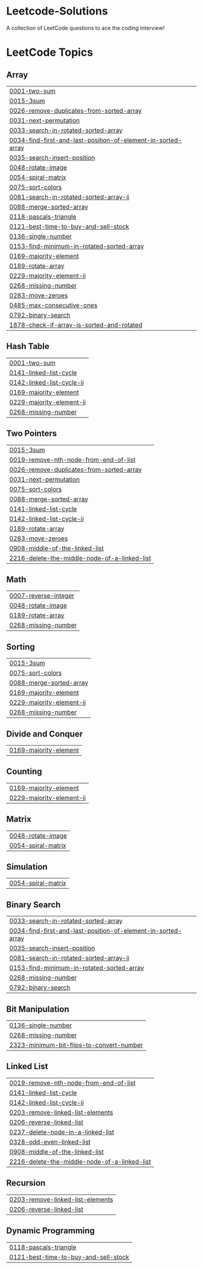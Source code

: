 # Leetcode-Solutions
A collection of LeetCode questions to ace the coding interview! 
<!---LeetCode Topics Start-->
# LeetCode Topics
## Array
|  |
| ------- |
| [0001-two-sum](https://github.com/shashankgoud18/Leetcode-Solutions/tree/master/0001-two-sum) |
| [0015-3sum](https://github.com/shashankgoud18/Leetcode-Solutions/tree/master/0015-3sum) |
| [0026-remove-duplicates-from-sorted-array](https://github.com/shashankgoud18/Leetcode-Solutions/tree/master/0026-remove-duplicates-from-sorted-array) |
| [0031-next-permutation](https://github.com/shashankgoud18/Leetcode-Solutions/tree/master/0031-next-permutation) |
| [0033-search-in-rotated-sorted-array](https://github.com/shashankgoud18/Leetcode-Solutions/tree/master/0033-search-in-rotated-sorted-array) |
| [0034-find-first-and-last-position-of-element-in-sorted-array](https://github.com/shashankgoud18/Leetcode-Solutions/tree/master/0034-find-first-and-last-position-of-element-in-sorted-array) |
| [0035-search-insert-position](https://github.com/shashankgoud18/Leetcode-Solutions/tree/master/0035-search-insert-position) |
| [0048-rotate-image](https://github.com/shashankgoud18/Leetcode-Solutions/tree/master/0048-rotate-image) |
| [0054-spiral-matrix](https://github.com/shashankgoud18/Leetcode-Solutions/tree/master/0054-spiral-matrix) |
| [0075-sort-colors](https://github.com/shashankgoud18/Leetcode-Solutions/tree/master/0075-sort-colors) |
| [0081-search-in-rotated-sorted-array-ii](https://github.com/shashankgoud18/Leetcode-Solutions/tree/master/0081-search-in-rotated-sorted-array-ii) |
| [0088-merge-sorted-array](https://github.com/shashankgoud18/Leetcode-Solutions/tree/master/0088-merge-sorted-array) |
| [0118-pascals-triangle](https://github.com/shashankgoud18/Leetcode-Solutions/tree/master/0118-pascals-triangle) |
| [0121-best-time-to-buy-and-sell-stock](https://github.com/shashankgoud18/Leetcode-Solutions/tree/master/0121-best-time-to-buy-and-sell-stock) |
| [0136-single-number](https://github.com/shashankgoud18/Leetcode-Solutions/tree/master/0136-single-number) |
| [0153-find-minimum-in-rotated-sorted-array](https://github.com/shashankgoud18/Leetcode-Solutions/tree/master/0153-find-minimum-in-rotated-sorted-array) |
| [0169-majority-element](https://github.com/shashankgoud18/Leetcode-Solutions/tree/master/0169-majority-element) |
| [0189-rotate-array](https://github.com/shashankgoud18/Leetcode-Solutions/tree/master/0189-rotate-array) |
| [0229-majority-element-ii](https://github.com/shashankgoud18/Leetcode-Solutions/tree/master/0229-majority-element-ii) |
| [0268-missing-number](https://github.com/shashankgoud18/Leetcode-Solutions/tree/master/0268-missing-number) |
| [0283-move-zeroes](https://github.com/shashankgoud18/Leetcode-Solutions/tree/master/0283-move-zeroes) |
| [0485-max-consecutive-ones](https://github.com/shashankgoud18/Leetcode-Solutions/tree/master/0485-max-consecutive-ones) |
| [0792-binary-search](https://github.com/shashankgoud18/Leetcode-Solutions/tree/master/0792-binary-search) |
| [1878-check-if-array-is-sorted-and-rotated](https://github.com/shashankgoud18/Leetcode-Solutions/tree/master/1878-check-if-array-is-sorted-and-rotated) |
## Hash Table
|  |
| ------- |
| [0001-two-sum](https://github.com/shashankgoud18/Leetcode-Solutions/tree/master/0001-two-sum) |
| [0141-linked-list-cycle](https://github.com/shashankgoud18/Leetcode-Solutions/tree/master/0141-linked-list-cycle) |
| [0142-linked-list-cycle-ii](https://github.com/shashankgoud18/Leetcode-Solutions/tree/master/0142-linked-list-cycle-ii) |
| [0169-majority-element](https://github.com/shashankgoud18/Leetcode-Solutions/tree/master/0169-majority-element) |
| [0229-majority-element-ii](https://github.com/shashankgoud18/Leetcode-Solutions/tree/master/0229-majority-element-ii) |
| [0268-missing-number](https://github.com/shashankgoud18/Leetcode-Solutions/tree/master/0268-missing-number) |
## Two Pointers
|  |
| ------- |
| [0015-3sum](https://github.com/shashankgoud18/Leetcode-Solutions/tree/master/0015-3sum) |
| [0019-remove-nth-node-from-end-of-list](https://github.com/shashankgoud18/Leetcode-Solutions/tree/master/0019-remove-nth-node-from-end-of-list) |
| [0026-remove-duplicates-from-sorted-array](https://github.com/shashankgoud18/Leetcode-Solutions/tree/master/0026-remove-duplicates-from-sorted-array) |
| [0031-next-permutation](https://github.com/shashankgoud18/Leetcode-Solutions/tree/master/0031-next-permutation) |
| [0075-sort-colors](https://github.com/shashankgoud18/Leetcode-Solutions/tree/master/0075-sort-colors) |
| [0088-merge-sorted-array](https://github.com/shashankgoud18/Leetcode-Solutions/tree/master/0088-merge-sorted-array) |
| [0141-linked-list-cycle](https://github.com/shashankgoud18/Leetcode-Solutions/tree/master/0141-linked-list-cycle) |
| [0142-linked-list-cycle-ii](https://github.com/shashankgoud18/Leetcode-Solutions/tree/master/0142-linked-list-cycle-ii) |
| [0189-rotate-array](https://github.com/shashankgoud18/Leetcode-Solutions/tree/master/0189-rotate-array) |
| [0283-move-zeroes](https://github.com/shashankgoud18/Leetcode-Solutions/tree/master/0283-move-zeroes) |
| [0908-middle-of-the-linked-list](https://github.com/shashankgoud18/Leetcode-Solutions/tree/master/0908-middle-of-the-linked-list) |
| [2216-delete-the-middle-node-of-a-linked-list](https://github.com/shashankgoud18/Leetcode-Solutions/tree/master/2216-delete-the-middle-node-of-a-linked-list) |
## Math
|  |
| ------- |
| [0007-reverse-integer](https://github.com/shashankgoud18/Leetcode-Solutions/tree/master/0007-reverse-integer) |
| [0048-rotate-image](https://github.com/shashankgoud18/Leetcode-Solutions/tree/master/0048-rotate-image) |
| [0189-rotate-array](https://github.com/shashankgoud18/Leetcode-Solutions/tree/master/0189-rotate-array) |
| [0268-missing-number](https://github.com/shashankgoud18/Leetcode-Solutions/tree/master/0268-missing-number) |
## Sorting
|  |
| ------- |
| [0015-3sum](https://github.com/shashankgoud18/Leetcode-Solutions/tree/master/0015-3sum) |
| [0075-sort-colors](https://github.com/shashankgoud18/Leetcode-Solutions/tree/master/0075-sort-colors) |
| [0088-merge-sorted-array](https://github.com/shashankgoud18/Leetcode-Solutions/tree/master/0088-merge-sorted-array) |
| [0169-majority-element](https://github.com/shashankgoud18/Leetcode-Solutions/tree/master/0169-majority-element) |
| [0229-majority-element-ii](https://github.com/shashankgoud18/Leetcode-Solutions/tree/master/0229-majority-element-ii) |
| [0268-missing-number](https://github.com/shashankgoud18/Leetcode-Solutions/tree/master/0268-missing-number) |
## Divide and Conquer
|  |
| ------- |
| [0169-majority-element](https://github.com/shashankgoud18/Leetcode-Solutions/tree/master/0169-majority-element) |
## Counting
|  |
| ------- |
| [0169-majority-element](https://github.com/shashankgoud18/Leetcode-Solutions/tree/master/0169-majority-element) |
| [0229-majority-element-ii](https://github.com/shashankgoud18/Leetcode-Solutions/tree/master/0229-majority-element-ii) |
## Matrix
|  |
| ------- |
| [0048-rotate-image](https://github.com/shashankgoud18/Leetcode-Solutions/tree/master/0048-rotate-image) |
| [0054-spiral-matrix](https://github.com/shashankgoud18/Leetcode-Solutions/tree/master/0054-spiral-matrix) |
## Simulation
|  |
| ------- |
| [0054-spiral-matrix](https://github.com/shashankgoud18/Leetcode-Solutions/tree/master/0054-spiral-matrix) |
## Binary Search
|  |
| ------- |
| [0033-search-in-rotated-sorted-array](https://github.com/shashankgoud18/Leetcode-Solutions/tree/master/0033-search-in-rotated-sorted-array) |
| [0034-find-first-and-last-position-of-element-in-sorted-array](https://github.com/shashankgoud18/Leetcode-Solutions/tree/master/0034-find-first-and-last-position-of-element-in-sorted-array) |
| [0035-search-insert-position](https://github.com/shashankgoud18/Leetcode-Solutions/tree/master/0035-search-insert-position) |
| [0081-search-in-rotated-sorted-array-ii](https://github.com/shashankgoud18/Leetcode-Solutions/tree/master/0081-search-in-rotated-sorted-array-ii) |
| [0153-find-minimum-in-rotated-sorted-array](https://github.com/shashankgoud18/Leetcode-Solutions/tree/master/0153-find-minimum-in-rotated-sorted-array) |
| [0268-missing-number](https://github.com/shashankgoud18/Leetcode-Solutions/tree/master/0268-missing-number) |
| [0792-binary-search](https://github.com/shashankgoud18/Leetcode-Solutions/tree/master/0792-binary-search) |
## Bit Manipulation
|  |
| ------- |
| [0136-single-number](https://github.com/shashankgoud18/Leetcode-Solutions/tree/master/0136-single-number) |
| [0268-missing-number](https://github.com/shashankgoud18/Leetcode-Solutions/tree/master/0268-missing-number) |
| [2323-minimum-bit-flips-to-convert-number](https://github.com/shashankgoud18/Leetcode-Solutions/tree/master/2323-minimum-bit-flips-to-convert-number) |
## Linked List
|  |
| ------- |
| [0019-remove-nth-node-from-end-of-list](https://github.com/shashankgoud18/Leetcode-Solutions/tree/master/0019-remove-nth-node-from-end-of-list) |
| [0141-linked-list-cycle](https://github.com/shashankgoud18/Leetcode-Solutions/tree/master/0141-linked-list-cycle) |
| [0142-linked-list-cycle-ii](https://github.com/shashankgoud18/Leetcode-Solutions/tree/master/0142-linked-list-cycle-ii) |
| [0203-remove-linked-list-elements](https://github.com/shashankgoud18/Leetcode-Solutions/tree/master/0203-remove-linked-list-elements) |
| [0206-reverse-linked-list](https://github.com/shashankgoud18/Leetcode-Solutions/tree/master/0206-reverse-linked-list) |
| [0237-delete-node-in-a-linked-list](https://github.com/shashankgoud18/Leetcode-Solutions/tree/master/0237-delete-node-in-a-linked-list) |
| [0328-odd-even-linked-list](https://github.com/shashankgoud18/Leetcode-Solutions/tree/master/0328-odd-even-linked-list) |
| [0908-middle-of-the-linked-list](https://github.com/shashankgoud18/Leetcode-Solutions/tree/master/0908-middle-of-the-linked-list) |
| [2216-delete-the-middle-node-of-a-linked-list](https://github.com/shashankgoud18/Leetcode-Solutions/tree/master/2216-delete-the-middle-node-of-a-linked-list) |
## Recursion
|  |
| ------- |
| [0203-remove-linked-list-elements](https://github.com/shashankgoud18/Leetcode-Solutions/tree/master/0203-remove-linked-list-elements) |
| [0206-reverse-linked-list](https://github.com/shashankgoud18/Leetcode-Solutions/tree/master/0206-reverse-linked-list) |
## Dynamic Programming
|  |
| ------- |
| [0118-pascals-triangle](https://github.com/shashankgoud18/Leetcode-Solutions/tree/master/0118-pascals-triangle) |
| [0121-best-time-to-buy-and-sell-stock](https://github.com/shashankgoud18/Leetcode-Solutions/tree/master/0121-best-time-to-buy-and-sell-stock) |
<!---LeetCode Topics End-->
